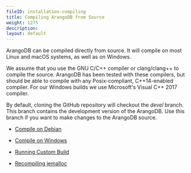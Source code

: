 ```yaml
---
fileID: installation-compiling
title: Compiling ArangoDB from Source
weight: 1275
description: 
layout: default
---
```

ArangoDB can be compiled directly from source. It will compile on most Linux
and macOS systems, as well as on Windows.

We assume that you use the GNU C/C++ compiler or clang/clang++ to compile the
source. ArangoDB has been tested with these compilers, but should be able to
compile with any Posix-compliant, C++14-enabled compiler. For our Windows
builds we use Microsoft's Visual C++ 2017 compiler.

By default, cloning the GitHub repository will checkout the _devel_ branch.
This branch contains the development version of the ArangoDB. Use this branch
if you want to make changes to the ArangoDB source.

- [Compile on Debian](installation-compiling-debian)

- [Compile on Windows](installation-compiling-windows)

- [Running Custom Build](installation-compiling-running-custom-build)

- [Recompiling jemalloc](installation-compiling-jemalloc)
